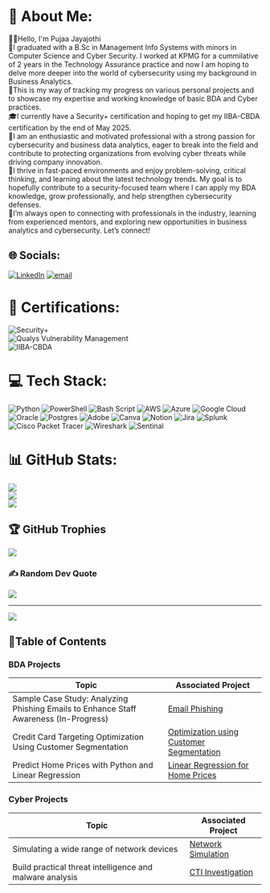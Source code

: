 # 💫 About Me:
👋🏽Hello, I'm Pujaa Jayajothi<br>🏢I graduated with a B.Sc in Management Info Systems with minors in Computer Science and Cyber Security. I worked at KPMG for a cummilative of 2 years in the Technology Assurance practice and now I am hoping to delve more deeper into the world of cybersecurity using my background in Business Analytics. <br>📃This is my way of tracking my progress on various personal projects and to showcase my expertise and working knowledge of basic BDA and Cyber practices.<br>🎓I currently have a Security+ certification and hoping to get my IIBA-CBDA certification by the end of May 2025.<br>🦾I am an enthusiastic and motivated professional with a strong passion for cybersecurity and business data analytics, eager to break into the field and contribute to protecting organizations from evolving cyber threats while driving company innovation. <br>🧠I thrive in fast-paced environments and enjoy problem-solving, critical thinking, and learning about the latest technology trends. My goal is to hopefully contribute to a security-focused team where I can apply my BDA knowledge, grow professionally, and help strengthen cybersecurity defenses.<br>🤝I’m always open to connecting with professionals in the industry, learning from experienced mentors, and exploring new opportunities in business analytics and cybersecurity. Let’s connect!


## 🌐 Socials:
[![LinkedIn](https://img.shields.io/badge/LinkedIn-%230077B5.svg?logo=linkedin&logoColor=white)](https://linkedin.com/in/jpujaa) [![email](https://img.shields.io/badge/Email-D14836?logo=gmail&logoColor=white)](mailto:pujaa.jayajothi@gmail.com) 

# 📃 Certifications:
![Security+](https://img.shields.io/badge/CompTIA-Security%2B-red?style=for-the-badge&logo=comptia) <br> ![Qualys Vulnerability Management](https://img.shields.io/badge/Qualys-Vulnerability%20Management%20Foundation-red?style=for-the-badge&logo=qualys) <br> ![IIBA-CBDA](https://img.shields.io/badge/IIBA%20CBDA-Certified-blue)

# 💻 Tech Stack:
![Python](https://img.shields.io/badge/python-3670A0?style=for-the-badge&logo=python&logoColor=ffdd54) ![PowerShell](https://img.shields.io/badge/PowerShell-%235391FE.svg?style=for-the-badge&logo=powershell&logoColor=white) ![Bash Script](https://img.shields.io/badge/bash_script-%23121011.svg?style=for-the-badge&logo=gnu-bash&logoColor=white) ![AWS](https://img.shields.io/badge/AWS-%23FF9900.svg?style=for-the-badge&logo=amazon-aws&logoColor=white) ![Azure](https://img.shields.io/badge/azure-%230072C6.svg?style=for-the-badge&logo=microsoftazure&logoColor=white) ![Google Cloud](https://img.shields.io/badge/GoogleCloud-%234285F4.svg?style=for-the-badge&logo=google-cloud&logoColor=white) ![Oracle](https://img.shields.io/badge/Oracle-F80000?style=for-the-badge&logo=oracle&logoColor=white) ![Postgres](https://img.shields.io/badge/postgres-%23316192.svg?style=for-the-badge&logo=postgresql&logoColor=white) ![Adobe](https://img.shields.io/badge/adobe-%23FF0000.svg?style=for-the-badge&logo=adobe&logoColor=white) ![Canva](https://img.shields.io/badge/Canva-%2300C4CC.svg?style=for-the-badge&logo=Canva&logoColor=white) ![Notion](https://img.shields.io/badge/Notion-%23000000.svg?style=for-the-badge&logo=notion&logoColor=white) ![Jira](https://img.shields.io/badge/jira-%230A0FFF.svg?style=for-the-badge&logo=jira&logoColor=white) ![Splunk](https://img.shields.io/badge/splunk-%23000000.svg?style=for-the-badge&logo=splunk&logoColor=white) ![Cisco Packet Tracer](https://img.shields.io/badge/Cisco-Packet%20Tracer-034A86?style=for-the-badge&logo=cisco&logoColor=white) ![Wireshark](https://img.shields.io/badge/-Wireshark-1679A7?&style=for-the-badge&logo=Wireshark&logoColor=white) ![Sentinal](https://img.shields.io/badge/-Microsoft_Sentinel-0078D4?&style=for-the-badge&logo=Microsoft&logoColor=white)
# 📊 GitHub Stats:
![](https://github-readme-stats.vercel.app/api?username=pjayajothi&theme=dark&hide_border=false&include_all_commits=false&count_private=false)<br/>
![](https://nirzak-streak-stats.vercel.app/?user=pjayajothi&theme=dark&hide_border=false)<br/>
![](https://github-readme-stats.vercel.app/api/top-langs/?username=pjayajothi&theme=dark&hide_border=false&include_all_commits=false&count_private=false&layout=compact)

## 🏆 GitHub Trophies
![](https://github-profile-trophy.vercel.app/?username=pjayajothi&theme=dracula&no-frame=false&no-bg=true&margin-w=4)

### ✍️ Random Dev Quote
![](https://quotes-github-readme.vercel.app/api?type=horizontal&theme=radical)

---
[![](https://visitcount.itsvg.in/api?id=pjayajothi&icon=6&color=4)](https://visitcount.itsvg.in)

## 📑Table of Contents

### BDA Projects
| Topic                                        | Associated Project         |
|-----------------------------------------------|----------------------------|
|Sample Case Study: Analyzing Phishing Emails to Enhance Staff Awareness (In-Progress) | <a href="https://github.com/pjayajothi/Email-Phishing/tree/main">Email Phishing</a>|
|Credit Card Targeting Optimization Using Customer Segmentation | <a href="https://github.com/pjayajothi/Optimization-using-Customer-Segmentation">Optimization using Customer Segmentation</a>
|Predict Home Prices with Python and Linear Regression | <a href ="https://github.com/pjayajothi/Linear-Regression-for-Home-Prices">Linear Regression for Home Prices</a>|


### Cyber Projects
| Topic                                         | Associated Project         |
|-----------------------------------------------|----------------------------|
|Simulating a wide range of network devices | <a href="https://github.com/pjayajothi/Project-1/tree/main">Network Simulation</a>|
|Build practical threat intelligence and malware analysis | <a href="https://github.com/pjayajothi/Project-3/tree/main">CTI Investigation</a>|



